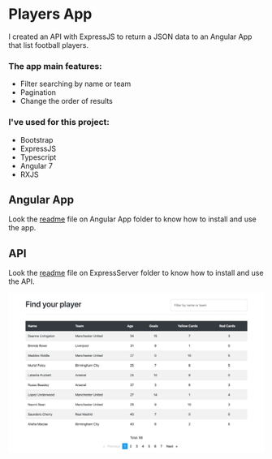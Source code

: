 # Players App
I created an API with ExpressJS to return a JSON data to an Angular App that list football players.

### The app main features:
* Filter searching by name or team
* Pagination
* Change the order of results

### I've used for this project:
* Bootstrap
* ExpressJS
* Typescript
* Angular 7
* RXJS

## Angular App
Look the [readme](https://github.com/rafaelperozin/players-app/tree/master/AngularApp) file on Angular App folder to know how to install and use the app.

## API
Look the [readme](https://github.com/rafaelperozin/players-app/tree/master/ExpressServer) file on ExpressServer folder to know how to install and use the API.

![Angular Player App Screenshot](https://github.com/rafaelperozin/players-app/blob/master/player-app-screenshot.png)